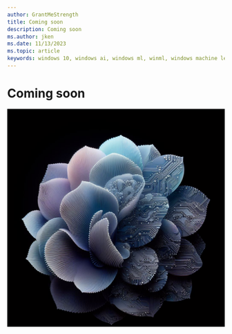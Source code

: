 ```yaml
---
author: GrantMeStrength
title: Coming soon
description: Coming soon
ms.author: jken
ms.date: 11/13/2023
ms.topic: article
keywords: windows 10, windows ai, windows ml, winml, windows machine learning
---
```


# Coming soon


![Windows ML graphic](../images/winml_flower.png)



